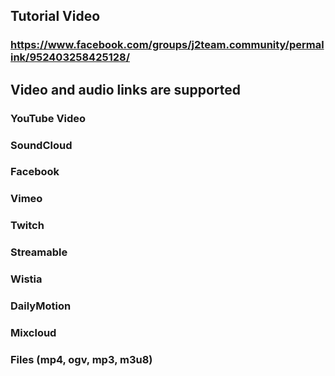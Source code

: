 ## Tutorial Video
### https://www.facebook.com/groups/j2team.community/permalink/952403258425128/


## Video and audio links are supported
### YouTube Video
### SoundCloud
### Facebook
### Vimeo
### Twitch
### Streamable
### Wistia
### DailyMotion
### Mixcloud
### Files (mp4, ogv, mp3, m3u8)
